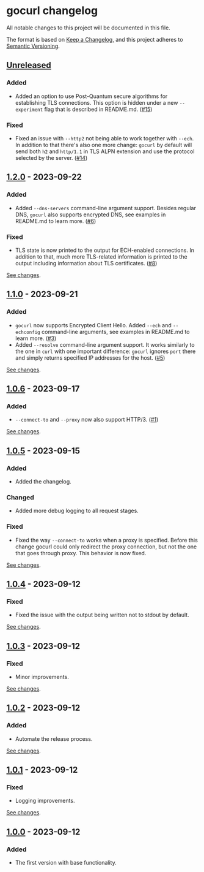 # gocurl changelog

All notable changes to this project will be documented in this file.

The format is based on [Keep a Changelog][keepachangelog], and this project
adheres to [Semantic Versioning][semver].

[keepachangelog]: https://keepachangelog.com/en/1.0.0/

[semver]: https://semver.org/spec/v2.0.0.html

## [Unreleased]

### Added

* Added an option to use Post-Quantum secure algorithms for establishing TLS
  connections. This option is hidden under a new `--experiment` flag that is
  described in README.md. ([#15][#15])

### Fixed

* Fixed an issue with `--http2` not being able to work together with `--ech`. In
  addition to that there's also one more change: `gocurl` by default will send
  both `h2` and `http/1.1` in TLS ALPN extension and use the protocol selected
  by the server. ([#14][#14])

[#14]: https://github.com/ameshkov/gocurl/issues/14

[#15]: https://github.com/ameshkov/gocurl/issues/15

[unreleased]: https://github.com/ameshkov/gocurl/compare/v1.2.0...HEAD

## [1.2.0] - 2023-09-22

### Added

* Added `--dns-servers` command-line argument support. Besides regular DNS,
  `gocurl` also supports encrypted DNS, see examples in README.md to learn
  more. ([#6][#6])

### Fixed

* TLS state is now printed to the output for ECH-enabled connections. In
  addition to that, much more TLS-related information is printed to the output
  including information about TLS certificates. ([#8][#8])

[See changes][1.2.0changes].

[#6]: https://github.com/ameshkov/gocurl/issues/6

[#8]: https://github.com/ameshkov/gocurl/issues/8

[1.2.0changes]: https://github.com/ameshkov/gocurl/compare/v1.1.0...v1.2.0

[1.2.0]: https://github.com/ameshkov/gocurl/releases/tag/v1.2.0

## [1.1.0] - 2023-09-21

### Added

* `gocurl` now supports Encrypted Client Hello. Added `--ech` and `--echconfig`
  command-line arguments, see examples in README.md to learn more. ([#3][#3])
* Added `--resolve` command-line argument support. It works similarly to the one
  in `curl` with one important difference: `gocurl` ignores `port` there and
  simply returns specified IP addresses for the host. ([#5][#5])

[See changes][1.1.0changes].

[#3]: https://github.com/ameshkov/gocurl/issues/3

[#5]: https://github.com/ameshkov/gocurl/issues/5

[1.1.0changes]: https://github.com/ameshkov/gocurl/compare/v1.0.6...v1.1.0

[1.1.0]: https://github.com/ameshkov/gocurl/releases/tag/v1.1.0

## [1.0.6] - 2023-09-17

### Added

* `--connect-to` and `--proxy` now also support HTTP/3. ([#1][#1])

[See changes][1.0.6changes].

[#1]: https://github.com/ameshkov/gocurl/issues/1

[1.0.6changes]: https://github.com/ameshkov/gocurl/compare/v1.0.5...v1.0.6

[1.0.6]: https://github.com/ameshkov/gocurl/releases/tag/v1.0.6

## [1.0.5] - 2023-09-15

### Added

* Added the changelog.

### Changed

* Added more debug logging to all request stages.

### Fixed

* Fixed the way `--connect-to` works when a proxy is specified. Before this
  change gocurl could only redirect the proxy connection, but not the one that
  goes through proxy. This behavior is now fixed.

[See changes][1.0.5changes].

[1.0.5changes]: https://github.com/ameshkov/gocurl/compare/v1.0.4...v1.0.5

[1.0.5]: https://github.com/ameshkov/gocurl/releases/tag/v1.0.5

## [1.0.4] - 2023-09-12

### Fixed

* Fixed the issue with the output being written not to stdout by default.

[See changes][1.0.4changes].

[1.0.4changes]: https://github.com/ameshkov/gocurl/compare/v1.0.3...v1.0.4

[1.0.4]: https://github.com/ameshkov/gocurl/releases/tag/v1.0.4

## [1.0.3] - 2023-09-12

### Fixed

* Minor improvements.

[See changes][1.0.3changes].

[1.0.3changes]: https://github.com/ameshkov/gocurl/compare/v1.0.2...v1.0.3

[1.0.3]: https://github.com/ameshkov/gocurl/releases/tag/v1.0.3

## [1.0.2] - 2023-09-12

### Added

* Automate the release process.

[See changes][1.0.2changes].

[1.0.2changes]: https://github.com/ameshkov/gocurl/compare/v1.0.1...v1.0.2

[1.0.2]: https://github.com/ameshkov/gocurl/releases/tag/v1.0.2

## [1.0.1] - 2023-09-12

### Fixed

* Logging improvements.

[See changes][1.0.1changes].

[1.0.1changes]: https://github.com/ameshkov/gocurl/compare/v1.0.0...v1.0.1

[1.0.1]: https://github.com/ameshkov/gocurl/releases/tag/v1.0.1

## [1.0.0] - 2023-09-12

### Added

* The first version with base functionality.

[1.0.0]: https://github.com/ameshkov/gocurl/releases/tag/v1.0.0
